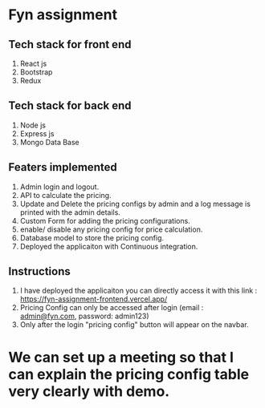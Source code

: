 # Fyn assignment 

## Tech stack for front end 
1. React js
2. Bootstrap
3. Redux

## Tech stack for back end 
1. Node js
2. Express js
3. Mongo Data Base

## Featers implemented 
1. Admin login and logout.
2. API to calculate the pricing.
3. Update and Delete the pricing configs by admin and a log message is printed with the admin details.
4. Custom Form for adding the pricing configurations. 
5. enable/ disable any pricing config for price calculation.
6. Database model to store the pricing config.
8. Deployed the applicaiton with Continuous integration.

## Instructions 
1. I have deployed the applicaiton you can directly access it with this link : https://fyn-assignment-frontend.vercel.app/
2. Pricing Config can only be accessed after login (email : admin@fyn.com, password: admin123)
3. Only after the login "pricing config" button will appear on the navbar.
   
# We can set up a meeting so that I can explain the pricing config table very clearly with demo. 


